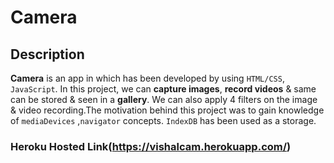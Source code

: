 # Camera
 
## Description
**Camera** is an app in which has been developed by using `HTML/CSS`, `JavaScript`. In this project, we can **capture images**, **record videos** & same can 
be stored & seen in a **gallery**. We can also apply 4 filters on the image & video recording.The motivation behind this project was to gain knowledge of `mediaDevices`
,`navigator` concepts. `IndexDB` has been used as a storage.

### Heroku Hosted Link(https://vishalcam.herokuapp.com/)


